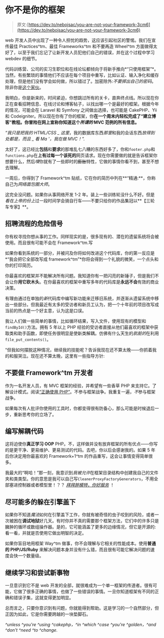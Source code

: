 # 你不是你的框架

> 原文:[https://dev.to/nebojsac/you-are-not-your-framework-3cm6](https://dev.to/nebojsac/you-are-not-your-framework-3cm6)

web 开发人员中出现了一种令人担忧的趋势，这应该引起社区的警惕。我们在宣传最佳 Practices^tm、最佳 Frameworks^tm 和不要再造 Wheel^tm 方面做得太好了，以至于我们忘记了让新开发人员犯他们自己的错误，并在这个过程中学习 webdev 的细节。

代码训练营、公司的实习生职位和在线论坛都倾向于将新手推向*“只使用框架”*。当然，有些繁琐的事情他们不应该在每个项目中重写，比如认证、输入净化和缓存处理，但是他们没有学会如何做，所以错过了。加密除外:*不要掷出自己的密码*。除非你是[这个家伙](https://twitter.com/CiPHPerCoder)。

我明白，你是新来的，时间紧迫，你想跳过所有的关卡，直奔终点线。所以现在你正在查看招聘信息、在线讨论和博客帖子，以找出哪一个是最好的框架。根据今年的情况，可能会在 Laravel 和 Symfony 之间做出选择，也可能是 CakePHP、Yii 和 Codeigniter。所以现在你有了你的框架，你**在一个周末内轻松完成了“建立博客”教程。你冒险在网上宣称你知道这个*所谓的* MVC 范例的所有信息。**

*“我只是把我的 HTML/CSS _ 这里*，我的数据库东西*那里*和我的会话东西*放得到处都是，而且 _ 看 Ma '，我在做 MVC！".*

太好了，这已经比**包括**和**要求**的那堆乱七八糟的东西好多了，你和`footer.php`和`functions.php`在**上有过每一个该死的**网页请求。现在你需要做的就是告诉框架你想要什么，然后*噗*你就有了一些即时的~~膨胀~~特性，它做的事情你看不到，甚至不想去理解。

一周后，你得到了 Framework^tm 贴纸，它在你的简历中列在**“精通:**，你称自己为*网络面包圈大师*。

这完全没问题。如果你从事网络开发 1-2 年。装上一些训练轮没什么不好。但是*看在上帝的份上*过一段时间学会骑自行车——不要只给你的作品集冠以**【三轮车专家】**。

## 招聘流程的危险信号

你有权寻找你想从事的工作。同样现实的是，很多现有的、潜在的遗留系统将会被使用。而且很有可能不会在 Framework^tm.写

如果你看到系统的一部分，并被问及你将如何改进这个代码库，你的第一反应是*“我会把它全部改写成 framework^tm”*你将会得到一个礼貌的微笑，一个点头和你的打印简历。

你最喜欢的框架并不能解决所有问题。我知道你有一把闪亮的新锤子，但是我们不会让你**用它砍木头**。在你最喜欢的框架中重写多年的代码库是**永远不会**有效的商业决策。

有理由通过在单独的*新*代码库中编写新功能来迁移旧系统，并逐渐从遗留系统中移出一些部分。但我最近有太多的受访者和新员工认为，把一个十年前的项目改写成当前的热点是一个好主意，认为这是口误。

我让人们做一些简单的事情，比如循环结果，写入文件，使用现有的模型和`findById()`方法。拥有 5 年以上 PHP 经验的受访者直接从他们最喜欢的框架中获取类和助手函数，即使任务很明显是使新类解耦。仿佛有什么天生的*肮脏的*在利用`file_put_contents()`。

“但我如何摆脱这种情况，继续我的技能呢？告诉我现在还不算太晚——你抓着我的和服哭泣。现在还不算太晚，这里有一些指导方针:

## 不要做 Framework^tm 开发者

作为一名开发人员，有 MVC 框架的经验，并希望有一些香草 PHP 来支持它。了解设计模式。阅读[“正确使用 PHP”](http://www.phptherightway.com/)。不参与框架战争。我重复一遍，*不*参与框架战争。

如果每次有人批评你使用的工具时，你都变得很有防备心，那么可能是时候退后一步，重新思考你的立场了。

## 编写解耦代码

这将迫使你**真正学习 OOP** PHP。不，这样做并没有放弃框架的所有优点——你写的是更干净、更易维护、更易测试的代码。去吧，你以后会感谢我的。如果 5 年后你决定用你最喜欢的 Framework+1^tm 的作品重写，这会让事情变得简单很多。

我最大的“啊哈！”那一刻，我意识到*我被允许*在框架目录结构中创建我自己的文件夹和类类型。你的意思是我可以自己写`CleanerProxyFactoryGenerators`，不用全部塞进控制器或者模型里！？？ *[拜拜胖模特，你好服务](https://medium.com/the-falconry/skinny-models-skinny-controllers-fat-services-e04cfe2d6ae)* ！

## 尽可能多的躲在引擎盖下

如果你不知道*魔法*如何在引擎盖下工作，你就有被奇怪的虫子咬到的风险，或者一次被困在**调试地狱**好几天。有时你并不真的需要那个框架方法，它们中的许多只是臃肿的循环或数组操作器。是的，它可能涵盖了更多的边缘情况，但它是开源的:看一看，并就是否使用它做出明智的决定。

如果你盲目地用框架 Way^tm 做事，你不会理解与它相关的性能成本。使用**普通的 PHP/JS/Ruby** 来解决问题本身并没有什么错，而且很有可能它解决问题的速度会快一个数量级。

## 继续学习和尝试新事物

一旦意识到它不是 web 开发的全部，就很难成为一个单一框架的传道者。很有可能，它做了很多正确的事情，也做了一些错误的事情。一旦你知道框架有不同的正确和错误子集，这就变得更加明显。

总而言之，只要你意识到有问题，你就能得到帮助。这是学习的一个自然部分，但正因为如此，它是你需要跨越的一块垫脚石。

*^unless ^you're ^using ^cakephp，^in ^which ^case ^you're ^golden，^and ^don't ^need ^to ^change.*